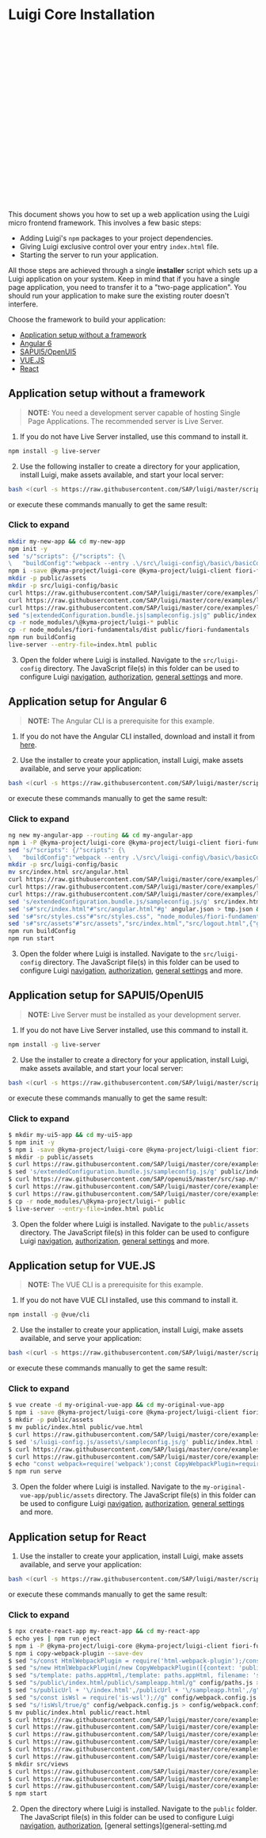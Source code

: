# Luigi Core Installation

<object width="425" height="344"><param name="movie" value="https://www.youtube.com/v/kEzTZ2U9KMM&hl=en&fs=1"></param><param name="allowFullScreen" value="true"></param><embed src="https://www.youtube.com/v/kEzTZ2U9KMM&hl=en&fs=1" type="application/x-shockwave-flash" allowfullscreen="true" width="425" height="344"></embed></object>

This document shows you how to set up a web application using the Luigi micro frontend framework. This involves a few basic steps:
* Adding Luigi's `npm` packages to your project dependencies.
* Giving Luigi exclusive control over your entry `index.html` file.
* Starting the server to run your application.

All those steps are achieved through a single **installer** script which sets up a Luigi application on your system. Keep in mind that if you have a single page application, you need to transfer it to a "two-page application". You should run your application to make sure the existing router doesn't interfere.

Choose the framework to build your application:

* [Application setup without a framework](#application-setup-without-a-framework)
* [Angular 6](#application-setup-for-angular-6)
* [SAPUI5/OpenUI5](#application-setup-for-sapui5openui5)
* [VUE.JS](#application-setup-for-vuejs)
* [React](#application-setup-for-react)

## Application setup without a framework

<!-- add-attribute:class:warning -->
> **NOTE:** You need a development server capable of hosting Single Page Applications. The recommended server is Live Server.

1. If you do not have Live Server installed, use this command to install it.

```bash
npm install -g live-server
```

2. Use the following installer to create a directory for your application, install Luigi, make assets available, and start your local server:

```bash
bash <(curl -s https://raw.githubusercontent.com/SAP/luigi/master/scripts/setup/no-framework.sh)
```
or execute these commands manually to get the same result:
<!-- accordion:start -->
### Click to expand
```bash
mkdir my-new-app && cd my-new-app
npm init -y
sed 's/"scripts": {/"scripts": {\
\   "buildConfig":"webpack --entry .\/src\/luigi-config\/basic\/basicConfiguration.js -o .\/public\/assets\/sampleconfig.js --mode production",/1' package.json > p.tmp.json && mv p.tmp.json package.json
npm i -save @kyma-project/luigi-core @kyma-project/luigi-client fiori-fundamentals webpack webpack-cli @babel/core @babel/preset-env babel-loader
mkdir -p public/assets
mkdir -p src/luigi-config/basic
curl https://raw.githubusercontent.com/SAP/luigi/master/core/examples/luigi-sample-angular/src/index.html > public/index.html
curl https://raw.githubusercontent.com/SAP/luigi/master/core/examples/luigi-sample-angular/src/assets/sampleexternal.html > public/assets/basicexternal.html
curl https://raw.githubusercontent.com/SAP/luigi/master/core/examples/luigi-sample-angular/src/luigi-config/basic/basicConfiguration.js > src/luigi-config/basic/basicConfiguration.js
sed "s|extendedConfiguration.bundle.js|sampleconfig.js|g" public/index.html > public/index.tmp.html && mv public/index.tmp.html public/index.html
cp -r node_modules/\@kyma-project/luigi-* public
cp -r node_modules/fiori-fundamentals/dist public/fiori-fundamentals
npm run buildConfig
live-server --entry-file=index.html public
```
<!-- accordion:end -->

3. Open the folder where Luigi is installed. Navigate to the `src/luigi-config` directory. The JavaScript file(s) in this folder can be used to configure Luigi [navigation](navigation-configuration.md), [authorization](authorization-configuration.md), [general settings](general-setting.md) and more.

## Application setup for Angular 6

<!-- add-attribute:class:warning -->
> **NOTE:** The Angular CLI is a prerequisite for this example.

1. If you do not have the Angular CLI installed, download and install it from [here](https://cli.angular.io/).

2. Use the installer to create your application, install Luigi, make assets available, and serve your application:

```bash
bash <(curl -s https://raw.githubusercontent.com/SAP/luigi/master/scripts/setup/angular.sh)
```
or execute these commands manually to get the same result:
<!-- accordion:start -->
### Click to expand
```bash
ng new my-angular-app --routing && cd my-angular-app
npm i -P @kyma-project/luigi-core @kyma-project/luigi-client fiori-fundamentals webpack webpack-cli @babel/core @babel/preset-env babel-loader
sed 's/"scripts": {/"scripts": {\
\   "buildConfig":"webpack --entry .\/src\/luigi-config\/basic\/basicConfiguration.js -o .\/src\/assets\/sampleconfig.js --mode production",/1' package.json > p.tmp.json && mv p.tmp.json package.json
mkdir -p src/luigi-config/basic
mv src/index.html src/angular.html
curl https://raw.githubusercontent.com/SAP/luigi/master/core/examples/luigi-sample-angular/src/index.html > src/index.html
curl https://raw.githubusercontent.com/SAP/luigi/master/core/examples/luigi-sample-angular/src/luigi-config/basic/basicConfiguration.js > src/luigi-config/basic/basicConfiguration.js
curl https://raw.githubusercontent.com/SAP/luigi/master/core/examples/luigi-sample-angular/src/assets/sampleexternal.html > src/assets/basicexternal.html
sed 's/extendedConfiguration.bundle.js/sampleconfig.js/g' src/index.html > src/index.tmp.html && mv src/index.tmp.html src/index.html
sed 's#"src/index.html"#"src/angular.html"#g' angular.json > tmp.json && mv tmp.json angular.json
sed 's#"src/styles.css"#"src/styles.css", "node_modules/fiori-fundamentals/dist/fiori-fundamentals.min.css"#g' angular.json > tmp.json && mv tmp.json angular.json
sed 's#"src/assets"#"src/assets","src/index.html","src/logout.html",{"glob": "fiori-fundamentals.min.css","input": "node_modules/fiori-fundamentals/dist","output": "/fiori-fundamentals"},{"glob": "fonts/**","input": "node_modules/fiori-fundamentals/dist","output": "/fiori-fundamentals"},{"glob": "SAP-icons.*","input": "node_modules/fiori-fundamentals/dist","output": "/fiori-fundamentals"},{"glob": "**","input": "node_modules/@kyma-project/luigi-core","output": "/luigi-core"},{"glob": "luigi-client.js","input": "node_modules/@kyma-project/luigi-client","output": "/luigi-client"}#g' angular.json > tmp.json && mv tmp.json angular.json
npm run buildConfig
npm run start
```
<!-- accordion:end -->

3. Open the folder where Luigi is installed. Navigate to the `src/luigi-config` directory. The JavaScript file(s) in this folder can be used to configure Luigi [navigation](navigation-configuration.md), [authorization](authorization-configuration.md), [general settings](general-setting.md) and more.

## Application setup for SAPUI5/OpenUI5

<!-- add-attribute:class:warning -->
> **NOTE:** Live Server must be installed as your development server.

1. If you do not have Live Server installed, use this command to install it.

```bash
npm install -g live-server
```

2. Use the installer to create a directory for your application, install Luigi, make assets available, and start your local server:

```bash
bash <(curl -s https://raw.githubusercontent.com/SAP/luigi/master/scripts/setup/openui5.sh)
```
or execute these commands manually to get the same result:

<!-- accordion:start -->
### Click to expand
```bash
$ mkdir my-ui5-app && cd my-ui5-app
$ npm init -y
$ npm i -save @kyma-project/luigi-core @kyma-project/luigi-client fiori-fundamentals
$ mkdir -p public/assets
$ curl https://raw.githubusercontent.com/SAP/luigi/master/core/examples/luigi-sample-angular/src/index.html > public/index.html
$ sed 's/extendedConfiguration.bundle.js/sampleconfig.js/g' public/index.html > public/index.tmp.html && mv public/index.tmp.html public/index.html
$ curl https://raw.githubusercontent.com/SAP/openui5/master/src/sap.m/test/sap/m/demokit/tutorial/quickstart/01/webapp/index.html | sed 's/src="..\/..\/..\/..\/..\/..\/..\/..\/resources\/sap-ui-core.js"/src="https:\/\/openui5.hana.ondemand.com\/resources\/sap-ui-core.js"/g' > public/ui5.html
$ curl https://raw.githubusercontent.com/SAP/luigi/master/core/examples/luigi-sample-angular/src/luigi-config/basic/basicConfiguration.js > public/assets/sampleconfig.js
$ curl https://raw.githubusercontent.com/SAP/luigi/master/core/examples/luigi-sample-angular/src/assets/sampleexternal.html > public/assets/basicexternal.html
$ cp -r node_modules/\@kyma-project/luigi-* public
$ live-server --entry-file=index.html public
```
<!-- accordion:end -->

3. Open the folder where Luigi is installed. Navigate to the `public/assets` directory. The JavaScript file(s) in this folder can be used to configure Luigi [navigation](navigation-configuration.md), [authorization](authorization-configuration.md), [general settings](general-setting.md) and more.


## Application setup for VUE.JS

<!-- add-attribute:class:warning -->
> **NOTE:** The VUE CLI is a prerequisite for this example.

1. If you do not have VUE CLI installed, use this command to install it.

```bash
npm install -g @vue/cli
```

2. Use the installer to create your application, install Luigi, make assets available, and serve your application:
```bash
bash <(curl -s https://raw.githubusercontent.com/SAP/luigi/master/scripts/setup/vue.sh)
```
or execute these commands manually to get the same result:

<!-- accordion:start -->
### Click to expand
```bash
$ vue create -d my-original-vue-app && cd my-original-vue-app
$ npm i -save @kyma-project/luigi-core @kyma-project/luigi-client fiori-fundamentals
$ mkdir -p public/assets
$ mv public/index.html public/vue.html
$ curl https://raw.githubusercontent.com/SAP/luigi/master/core/examples/luigi-example-vue/public/index.html > public/index.html
$ sed 's/luigi-config.js/assets\/sampleconfig.js/g' public/index.html > public/index.tmp.html && mv public/index.tmp.html public/index.html
$ curl https://raw.githubusercontent.com/SAP/luigi/master/core/examples/luigi-sample-angular/src/luigi-config/basic/basicConfiguration.js > public/assets/sampleconfig.js
$ curl https://raw.githubusercontent.com/SAP/luigi/master/core/examples/luigi-sample-angular/src/assets/sampleexternal.html > public/assets/basicexternal.html
$ echo "const webpack=require('webpack');const CopyWebpackPlugin=require('copy-webpack-plugin');module.exports={pages:{sampleapp:{entry:'src/main.js',template:'public/vue.html',filename:'vue.html'}},lintOnSave:true,runtimeCompiler:true,outputDir:'dist',configureWebpack:{plugins:[new CopyWebpackPlugin([{context:'public',to:'index.html',from:'index.html'},{context:'node_modules/@kyma-project/luigi-core',to:'./luigi-core',from:{glob:'**',dot:true}},{context:'node_modules/@kyma-project/luigi-client',to:'./luigi-client',from:{glob:'**',dot:true}}],{ignore:['.gitkeep','**/.DS_Store','**/Thumbs.db'],debug:'warning'})]}};" > vue.config.js
$ npm run serve
```
<!-- accordion:end -->

3. Open the folder where Luigi is installed. Navigate to the `my-original-vue-app/public/assets` directory. The JavaScript file(s) in this folder can be used to configure Luigi [navigation](navigation-configuration.md), [authorization](authorization-configuration.md), [general settings](general-setting.md) and more.

## Application setup for React

1. Use the installer to create your application, install Luigi, make assets available, and serve your application:
```bash
bash <(curl -s https://raw.githubusercontent.com/SAP/luigi/master/scripts/setup/react.sh)
```
or execute these commands manually to get the same result:

<!-- accordion:start -->
### Click to expand
```bash
$ npx create-react-app my-react-app && cd my-react-app
$ echo yes | npm run eject
$ npm i -P @kyma-project/luigi-core @kyma-project/luigi-client fiori-fundamentals react-router-dom
$ npm i copy-webpack-plugin --save-dev
$ sed "s/const HtmlWebpackPlugin = require('html-webpack-plugin');/const HtmlWebpackPlugin = require('html-webpack-plugin');const CopyWebpackPlugin = require('copy-webpack-plugin');/g" config/webpack.config.js > config/webpack.config.tmp.js && mv config/webpack.config.tmp.js config/webpack.config.js
$ sed "s/new HtmlWebpackPlugin(/new CopyWebpackPlugin([{context: 'public', to: 'index.html', from: 'index.html'  },{context: 'node_modules\/@kyma-project\/luigi-core',to: '.\/luigi-core',from: {glob: '**',dot: true}}],{ignore: ['.gitkeep', '**\/.DS_Store', '**\/Thumbs.db'],debug: 'warning'}),new HtmlWebpackPlugin(/g" config/webpack.config.js > config/webpack.config.tmp.js && mv config/webpack.config.tmp.js config/webpack.config.js
$ sed "s/template: paths.appHtml,/template: paths.appHtml, filename: 'sampleapp.html',/g" config/webpack.config.js > config/webpack.config.tmp.js && mv config/webpack.config.tmp.js config/webpack.config.js
$ sed "s/public\/index.html/public\/sampleapp.html/g" config/paths.js > config/paths.tmp.js && mv config/paths.tmp.js config/paths.js
$ sed "s/publicUrl + '\/index.html',/publicUrl + '\/sampleapp.html',/g" config/webpack.config.js > config/webpack.config.tmp.js && mv config/webpack.config.tmp.js config/webpack.config.js
$ sed "s/const isWsl = require('is-wsl');//g" config/webpack.config.js > config/webpack.config.tmp.js && mv config/webpack.config.tmp.js config/webpack.config.js
$ sed "s/!isWsl/true/g" config/webpack.config.js > config/webpack.config.tmp.js && mv config/webpack.config.tmp.js config/webpack.config.js
$ mv public/index.html public/react.html
$ curl https://raw.githubusercontent.com/SAP/luigi/master/core/examples/luigi-example-react/public/index.html > public/index.html
$ curl https://raw.githubusercontent.com/SAP/luigi/master/core/examples/luigi-example-react/public/logo.png > public/logo.png
$ curl https://raw.githubusercontent.com/SAP/luigi/master/core/examples/luigi-example-react/public/sampleapp.html > public/sampleapp.html
$ curl https://raw.githubusercontent.com/SAP/luigi/master/core/examples/luigi-example-react/public/luigi-config.js > public/luigi-config.js
$ curl https://raw.githubusercontent.com/SAP/luigi/master/core/examples/luigi-example-react/src/index.js > src/index.js
$ curl https://raw.githubusercontent.com/SAP/luigi/master/core/examples/luigi-example-react/src/index.css > src/index.css
$ mkdir src/views
$ curl https://raw.githubusercontent.com/SAP/luigi/master/core/examples/luigi-example-react/src/views/home.js > src/views/home.js
$ curl https://raw.githubusercontent.com/SAP/luigi/master/core/examples/luigi-example-react/src/views/sample1.js > src/views/sample1.js
$ curl https://raw.githubusercontent.com/SAP/luigi/master/core/examples/luigi-example-react/src/views/sample2.js > src/views/sample2.js
$ npm start
```
<!-- accordion:end -->

2. Open the directory where Luigi is installed. Navigate to the `public` folder. The JavaScript file(s) in this folder can be used to configure Luigi [navigation](navigation-configuration.md), [authorization](authorization-configuration.md), [general settings](general-setting.md